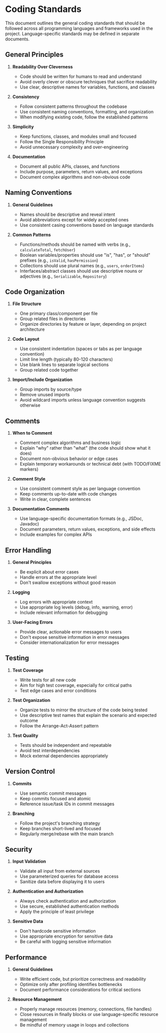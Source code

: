 # Coding Standards

This document outlines the general coding standards that should be followed across all programming languages and frameworks used in the project. Language-specific standards may be defined in separate documents.

## General Principles

1. **Readability Over Cleverness**
   - Code should be written for humans to read and understand
   - Avoid overly clever or obscure techniques that sacrifice readability
   - Use clear, descriptive names for variables, functions, and classes

2. **Consistency**
   - Follow consistent patterns throughout the codebase
   - Use consistent naming conventions, formatting, and organization
   - When modifying existing code, follow the established patterns

3. **Simplicity**
   - Keep functions, classes, and modules small and focused
   - Follow the Single Responsibility Principle
   - Avoid unnecessary complexity and over-engineering

4. **Documentation**
   - Document all public APIs, classes, and functions
   - Include purpose, parameters, return values, and exceptions
   - Document complex algorithms and non-obvious code

## Naming Conventions

1. **General Guidelines**
   - Names should be descriptive and reveal intent
   - Avoid abbreviations except for widely accepted ones
   - Use consistent casing conventions based on language standards

2. **Common Patterns**
   - Functions/methods should be named with verbs (e.g., `calculateTotal`, `fetchUser`)
   - Boolean variables/properties should use "is", "has", or "should" prefixes (e.g., `isValid`, `hasPermission`)
   - Collections should use plural names (e.g., `users`, `orderItems`)
   - Interfaces/abstract classes should use descriptive nouns or adjectives (e.g., `Serializable`, `Repository`)

## Code Organization

1. **File Structure**
   - One primary class/component per file
   - Group related files in directories
   - Organize directories by feature or layer, depending on project architecture

2. **Code Layout**
   - Use consistent indentation (spaces or tabs as per language convention)
   - Limit line length (typically 80-120 characters)
   - Use blank lines to separate logical sections
   - Group related code together

3. **Import/Include Organization**
   - Group imports by source/type
   - Remove unused imports
   - Avoid wildcard imports unless language convention suggests otherwise

## Comments

1. **When to Comment**
   - Comment complex algorithms and business logic
   - Explain "why" rather than "what" (the code should show what it does)
   - Document non-obvious behavior or edge cases
   - Explain temporary workarounds or technical debt (with TODO/FIXME markers)

2. **Comment Style**
   - Use consistent comment style as per language convention
   - Keep comments up-to-date with code changes
   - Write in clear, complete sentences

3. **Documentation Comments**
   - Use language-specific documentation formats (e.g., JSDoc, Javadoc)
   - Document parameters, return values, exceptions, and side effects
   - Include examples for complex APIs

## Error Handling

1. **General Principles**
   - Be explicit about error cases
   - Handle errors at the appropriate level
   - Don't swallow exceptions without good reason

2. **Logging**
   - Log errors with appropriate context
   - Use appropriate log levels (debug, info, warning, error)
   - Include relevant information for debugging

3. **User-Facing Errors**
   - Provide clear, actionable error messages to users
   - Don't expose sensitive information in error messages
   - Consider internationalization for error messages

## Testing

1. **Test Coverage**
   - Write tests for all new code
   - Aim for high test coverage, especially for critical paths
   - Test edge cases and error conditions

2. **Test Organization**
   - Organize tests to mirror the structure of the code being tested
   - Use descriptive test names that explain the scenario and expected outcome
   - Follow the Arrange-Act-Assert pattern

3. **Test Quality**
   - Tests should be independent and repeatable
   - Avoid test interdependencies
   - Mock external dependencies appropriately

## Version Control

1. **Commits**
   - Use semantic commit messages
   - Keep commits focused and atomic
   - Reference issue/task IDs in commit messages

2. **Branching**
   - Follow the project's branching strategy
   - Keep branches short-lived and focused
   - Regularly merge/rebase with the main branch

## Security

1. **Input Validation**
   - Validate all input from external sources
   - Use parameterized queries for database access
   - Sanitize data before displaying it to users

2. **Authentication and Authorization**
   - Always check authentication and authorization
   - Use secure, established authentication methods
   - Apply the principle of least privilege

3. **Sensitive Data**
   - Don't hardcode sensitive information
   - Use appropriate encryption for sensitive data
   - Be careful with logging sensitive information

## Performance

1. **General Guidelines**
   - Write efficient code, but prioritize correctness and readability
   - Optimize only after profiling identifies bottlenecks
   - Document performance considerations for critical sections

2. **Resource Management**
   - Properly manage resources (memory, connections, file handles)
   - Close resources in finally blocks or use language-specific resource management
   - Be mindful of memory usage in loops and collections
